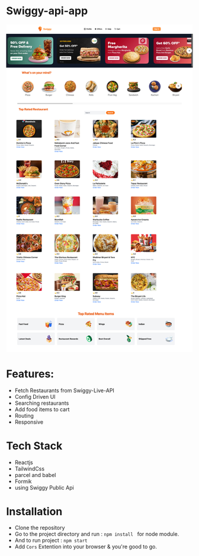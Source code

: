 # Swiggy-api-app 

![API Restaurants](src/image/1.png)



# Features:
  
  - Fetch Restaurants from Swiggy-Live-API 
  - Config Driven UI
  - Searching restaurants 
  - Add food items to cart
  - Routing
  - Responsive


# Tech Stack
 
  - Reactjs
  - TailwindCss
  - parcel and babel
  - Formik
  - using Swiggy Public Api

# Installation

- Clone the repository
- Go to the project directory and run : `npm install ` for node module.
- And to run project : `npm start`
- Add `Cors` Extention into your browser & you're good to go.
